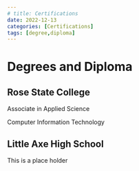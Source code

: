 ```yaml
---
# title: Certifications
date: 2022-12-13
categories: [Certifications]
tags: [degree,diploma]
---
```


# Degrees and Diploma

## Rose State College

Associate in Applied Science

Computer Information Technology

## Little Axe High School

This is a place holder
